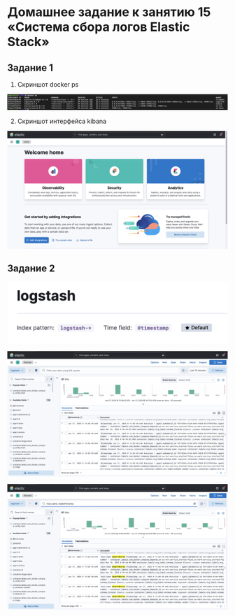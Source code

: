 # Домашнее задание к занятию 15 «Система сбора логов Elastic Stack»

## Задание 1

1. Скриншот docker ps

![скриншот](./screenshots/1.png)

2. Скриншот интерфейса kibana

![скриншот](./screenshots/1.2.png)

## Задание 2

![скриншот](./screenshots/2.1.png)

![скриншот](./screenshots/2.2.png)

![скриншот](./screenshots/2.3.png)
